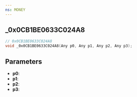 ```yaml
---
ns: MONEY
---
```

## _0x0CB1BE0633C024A8

```c
// 0x0CB1BE0633C024A8
void _0x0CB1BE0633C024A8(Any p0, Any p1, Any p2, Any p3);
```


## Parameters
* **p0**: 
* **p1**: 
* **p2**: 
* **p3**: 

